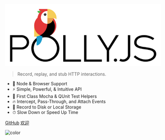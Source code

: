 <div class="netflix-logo">
  <div class="logo"></div>
</div>

![logo](assets/images/wordmark-logo-alt.png)

> Record, replay, and stub HTTP interactions.

- 🚀 Node & Browser Support
- ⚡️️ Simple, Powerful, & Intuitive API
- 💎 First Class Mocha & QUnit Test Helpers
- 🔥 Intercept, Pass-Through, and Attach Events
- 📼 Record to Disk or Local Storage
- ⏱ Slow Down or Speed Up Time

<div class="buttons">
  <a href="https://github.com/bcfead/doc/" target="_blank"><span>GitHub</span></a>
  <a href="#/README"><span>欢迎</span></a>
</div>

![color](#ffffff)
